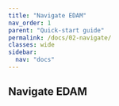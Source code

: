 ```yaml
---
title: "Navigate EDAM"
nav_order: 1
parent: "Quick-start guide"
permalink: /docs/02-navigate/
classes: wide
sidebar:
  nav: "docs"
---
```

## Navigate EDAM

